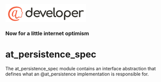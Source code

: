 ![image alt <](../../.github/@developersmall.png) 
### Now for a little internet optimism

# at_persistence_spec
The at_persistence_spec module contains an interface abstraction that defines 
what an @at_persistence implementation is responsible for. 
